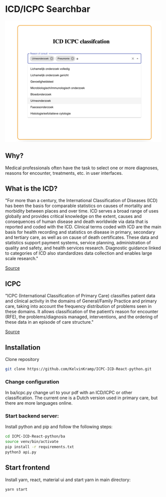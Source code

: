 # ICD/ICPC Searchbar

![Screenshot](Screenshot2.png)

## Why?
Medical professionals often have the task to select one or more diagnoses, reasons for encounter, treatments, etc. in user interfaces.

## What is the ICD? 
"For more than a century, the International Classification of Diseases (ICD) has been the basis for comparable statistics on causes of mortality and morbidity between places and over time. ICD serves a broad range of uses globally and provides critical knowledge on the extent, causes and consequences of human disease and death worldwide via data that is reported and coded with the ICD. Clinical terms coded with ICD are the main basis for health recording and statistics on disease in primary, secondary and tertiary care, as well as on cause of death certificates. These data and statistics support payment systems, service planning, administration of quality and safety, and health services research. Diagnostic guidance linked to categories of ICD also standardizes data collection and enables large scale research."

[Source](https://www.who.int/standards/classifications/classification-of-diseases)

## ICPC
"ICPC (International Classification of Primary Care) classifies patient data and clinical activity in the domains of General/Family Practice and primary care, taking into account the frequency distribution of problems seen in these domains. It allows classification of the patient’s reason for encounter (RFE), the problems/diagnosis managed, interventions, and the ordering of these data in an episode of care structure."

[Source](https://www.who.int/standards/classifications/other-classifications/international-classification-of-primary-care)

## Installation
Clone repository
```bash
git clone https://github.com/KelvinKramp/ICPC-ICD-React-python.git
```

### Change configuration
In ba/icpc.py change url to your pdf with an ICD/ICPC or other classification. The current one is a Dutch version used in primary care, but there are more languages online.  

### Start backend server:
Install python and pip and follow the following steps:
```bash
cd ICPC-ICD-React-python/ba
source venv/bin/activate
pip install -r requirements.txt
python3 api.py
```

## Start frontend 
Install yarn, react, material ui and start yarn in main directory:
```bash
yarn start
```
